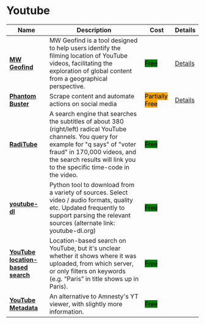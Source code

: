# Youtube

| Name | Description | Cost | Details |
| --- | --- | --- | --- |
| [**MW Geofind**](https://mattw.io/youtube-geofind/location) | MW Geofind is a tool designed to help users identify the filming location of YouTube videos, facilitating the exploration of global content from a geographical perspective. | <mark style="background-color:green;">Free</mark> | [Details](../../tools/mw-geofind/README.md) |
| [**Phantom Buster**](https://phantombuster.com) | Scrape content and automate actions on social media | <mark style="background-color:orange;">Partially Free</mark> | [Details](../../tools/phantom-buster/README.md) |
| [**RadiTube**](https://tool.raditube.com/) | A search engine that searches the subtitles of about 380 (right/left) radical YouTube channels. You query for example for "q says" of "voter fraud" in 170,000 videos, and the search results will link you to the specific time-code in the video. | <mark style="background-color:green;">Free</mark> |  |
| [**youtube-dl**](http://rg3.github.io/youtube-dl/) | Python tool to download from a variety of sources. Select video / audio formats, quality etc. Updated frequently to support parsing the relevant sources (alternate link: youtube-dl.org) | <mark style="background-color:green;">Free</mark> |  |
| [**YouTube location-based search**](http://youtube.github.io/geo-search-tool/search.html) | Location-based search on YouTube, but it's unclear whether it shows where it was uploaded, from which server, or only filters on keywords (e.g. “Paris” in title shows up in Paris). | <mark style="background-color:green;">Free</mark> |  |
| [**YouTube Metadata**](https://mattw.io/youtube-metadata/) | An alternative to Amnesty's YT viewer, with slightly more information. | <mark style="background-color:green;">Free</mark> |  |